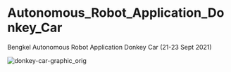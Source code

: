 # Autonomous_Robot_Application_Donkey_Car
 Bengkel Autonomous Robot Application Donkey Car (21-23 Sept 2021)
 
 
![donkey-car-graphic_orig](https://user-images.githubusercontent.com/64738482/134607168-b5560043-f394-4fa7-bffc-b77b2688eb9b.jpg)
